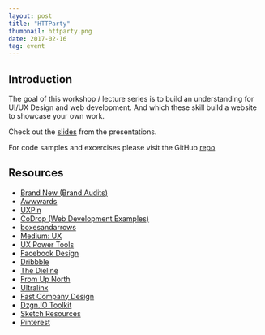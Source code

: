 ```yaml
---
layout: post
title: "HTTParty"
thumbnail: httparty.png
date: 2017-02-16
tag: event
---
```

## Introduction

The goal of this workshop / lecture series is to build an understanding for UI/UX Design and web development. And which these skill build a website to showcase your own work.

Check out the <a href="https://docs.google.com/presentation/d/1gYYUDVne9fSFA9L4z--hS_iLpKbf8qvyjNQ1hTs4viU/edit?usp=sharing" target="_blank">slides</a> from the presentations.

For code samples and excercises please visit the GitHub [repo](https://github.com/DzgnIO/HTTParty)

## Resources
* <a href="http://www.underconsideration.com/brandnew/" target="_blank"> Brand New (Brand Audits)</a>
* <a href="https://www.awwwards.com" target="_blank">Awwwards</a>
* <a href="https://www.uxpin.com/knowledge.html" target="_blank">UXPin</a>
* <a href="https://tympanus.net/codrops/" target="_blank">CoDrop (Web Development Examples)</a>
* <a href="http://boxesandarrows.com" target="_blank">boxesandarrows</a>
* <a href="https://medium.com/search?q=ux" target="_blank">Medium: UX</a>
* <a href="https://medium.com/ux-power-tools" target="_blank">UX Power Tools</a>
* <a href="http://facebook.design" target="_blank">Facebook Design</a>
* <a href="http://Dribbble.com" target="_blank">Dribbble</a>
* <a href="http://www.thedieline.com" target="_blank">The Dieline</a>
* <a href="http://www.fromupnorth.com" target="_blank">From Up North</a>
* <a href="http://theultralinx.com" target="_blank">Ultralinx</a>
* <a href="https://www.fastcodesign.com" target="_blank">Fast Company Design</a>
* <a href="https://toolkit.dzgn.io/" target="_blank">Dzgn.IO Toolkit</a>
* <a href="http://sketchresources.com/" target="_blank">Sketch Resources</a>
* <a href="http://pinterest.com/" target="_blank">Pinterest</a>

